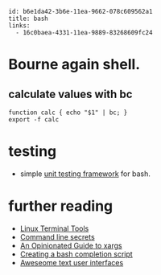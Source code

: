 ```
id: b6e1da42-3b6e-11ea-9662-078c609562a1
title: bash
links:
  - 16c0baea-4331-11ea-9889-83268609fc24
```

# Bourne again shell.

## calculate values with bc

```
function calc { echo "$1" | bc; }
export -f calc
```

# testing

* simple [unit testing framework][1] for bash.

# further reading

* [Linux Terminal Tools][2]
* [Command line secrets][3]
* [An Opinionated Guide to xargs][4]
* [Creating a bash completion script][5]
* [Aweseome text user interfaces][6]

[1]: https://github.com/pgrange/bash_unit
[2]: https://ketancmaheshwari.github.io/pdfs/LPT_LISA.pdf
[3]: https://smallstep.com/blog/command-line-secrets/
[4]: https://www.oilshell.org/blog/2021/08/xargs.html
[5]: https://iridakos.com/programming/2018/03/01/bash-programmable-completion-tutorial
[6]: https://github.com/rothgar/awesome-tuis
